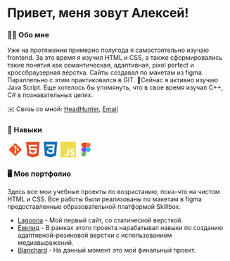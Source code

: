 # Привет, меня зовут Алексей!

### 👨‍💻 Обо мне
Уже на протяжении примерно полугода я самостоятельно изучаю frontend. За это время я изучил HTML и CSS, а  также сформировались такие понятия как семантическая, адаптивная, pixel perfect и кроссбраузерная верстка. Сайты создавал по макетам из figma. Параллельно с этим практиковался в GIT. 🌱Сейчас я активно изучаю Java Script.
Еще хотелось бы упомянуть, что в свое время изучал C++, C# в познавательных целях. 

✉️ Связь со мной: [HeadHunter](https://obninsk.hh.ru/resume/4c819092ff0af541230039ed1f45797344686e), [Email](mailto:burczew.alexei@mail.ru)

### 🔭 Навыки
<p align="left">
<a href="https://git-scm.com/" target="_blank" rel="noreferrer"><img src="https://github.com/Discharge-web/Discharge-web.github.io/blob/master/images/git.svg" width="36" height="36" alt="Git"/></a>
<a href="https://developer.mozilla.org/en-US/docs/Glossary/HTML5" target="_blank" rel="noreferrer"><img src="https://github.com/Discharge-web/Discharge-web.github.io/blob/master/images/html5.svg" width="36" height="36" alt="HTML5"/></a>
<a href="https://www.w3.org/TR/CSS/#css" target="_blank" rel="noreferrer"><img src="https://github.com/Discharge-web/Discharge-web.github.io/blob/master/images/css3.svg" width="36" height="36" alt="CSS3"/></a>
<a href="https://developer.mozilla.org/en-US/docs/Web/JavaScript" target="_blank" rel="noreferrer"><img src="https://github.com/Discharge-web/Discharge-web.github.io/blob/master/images/javascript.svg" width="36" height="36" alt="JavaScript"/></a>
<a href="https://www.figma.com/" target="_blank" rel="noreferrer"><img src="https://github.com/Discharge-web/Discharge-web.github.io/blob/master/images/figma.svg" width="36" height="36" alt="figma"/></a>
</p>

### 🖥️ Мое портфолио
Здесь все мои учебные проекты по возрастанию, пока-что на чистом HTML и CSS. Все работы были реализованы по макетам в figma предоставленные образовательной платформой Skillbox.

* [Lagoona](https://discharge-web.github.io/projects/Lagoona/index.html) - Мой первый сайт, со статической версткой.
* [Евклид](https://discharge-web.github.io/projects/Evklid/index.html) - В рамках этого проекта нарабатывал навыки по созданию адаптивной-резиновой верстки с использованием медиавыражений.
* [Blanchard](https://discharge-web.github.io/projects/Blanchard/index.html) - На данный момент это мой финальный проект.
